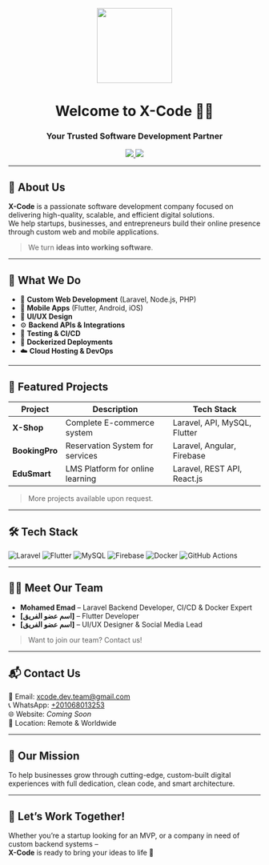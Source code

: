 <!-- HEADER -->
<p align="center">
  <img src="https://avatars.githubusercontent.com/u/170593686?v=4" width="150" />
</p>

<h1 align="center">Welcome to X-Code 👨‍💻</h1>
<h3 align="center">Your Trusted Software Development Partner</h3>

<p align="center">
  <a href="https://wa.me/201068013253" target="_blank">
    <img src="https://img.shields.io/badge/Contact%20on%20WhatsApp-25D366?style=for-the-badge&logo=whatsapp&logoColor=white"/>
  </a>
  <a href="mailto:xcode.dev.team@gmail.com">
    <img src="https://img.shields.io/badge/Email-xcode.dev.team@gmail.com-D14836?style=for-the-badge&logo=gmail&logoColor=white"/>
  </a>
</p>

---

## 🏢 About Us

**X-Code** is a passionate software development company focused on delivering high-quality, scalable, and efficient digital solutions.  
We help startups, businesses, and entrepreneurs build their online presence through custom web and mobile applications.

> We turn **ideas into working software**.

---

## 💼 What We Do

- 🔧 **Custom Web Development** (Laravel, Node.js, PHP)
- 📱 **Mobile Apps** (Flutter, Android, iOS)
- 🎨 **UI/UX Design**
- ⚙️ **Backend APIs & Integrations**
- 🧪 **Testing & CI/CD**
- 🐳 **Dockerized Deployments**
- ☁️ **Cloud Hosting & DevOps**

---

## 🚀 Featured Projects

| Project       | Description                         | Tech Stack                        |
|---------------|-------------------------------------|------------------------------------|
| **X-Shop**    | Complete E-commerce system          | Laravel, API, MySQL, Flutter       |
| **BookingPro**| Reservation System for services     | Laravel, Angular, Firebase         |
| **EduSmart**  | LMS Platform for online learning    | Laravel, REST API, React.js        |

> More projects available upon request.

---

## 🛠️ Tech Stack

![Laravel](https://img.shields.io/badge/Laravel-FF2D20?style=flat&logo=laravel&logoColor=white)
![Flutter](https://img.shields.io/badge/Flutter-02569B?style=flat&logo=flutter&logoColor=white)
![MySQL](https://img.shields.io/badge/MySQL-4479A1?style=flat&logo=mysql&logoColor=white)
![Firebase](https://img.shields.io/badge/Firebase-FFCA28?style=flat&logo=firebase&logoColor=black)
![Docker](https://img.shields.io/badge/Docker-2496ED?style=flat&logo=docker&logoColor=white)
![GitHub Actions](https://img.shields.io/badge/GitHub%20Actions-2088FF?style=flat&logo=github-actions&logoColor=white)

---

## 👨‍💻 Meet Our Team

- **Mohamed Emad** – Laravel Backend Developer, CI/CD & Docker Expert  
- **[اسم عضو الفريق]** – Flutter Developer  
- **[اسم عضو الفريق]** – UI/UX Designer & Social Media Lead

> Want to join our team? Contact us!

---

## 📬 Contact Us

📧 Email: [xcode.dev.team@gmail.com](mailto:xcode.dev.team@gmail.com)  
📞 WhatsApp: [+201068013253](https://wa.me/201068013253)  
🌐 Website: *Coming Soon*  
📍 Location: Remote & Worldwide

---

## 🧭 Our Mission

To help businesses grow through cutting-edge, custom-built digital experiences with full dedication, clean code, and smart architecture.

---

## 📣 Let’s Work Together!

Whether you’re a startup looking for an MVP, or a company in need of custom backend systems –  
**X-Code** is ready to bring your ideas to life 🚀

